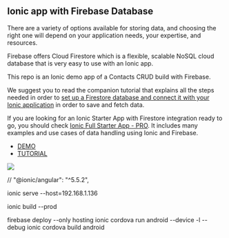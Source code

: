 ## Ionic app with Firebase Database

There are a variety of options available for storing data, and choosing the right one will depend on your application needs, your expertise, and resources.

Firebase offers Cloud Firestore which is a flexible, scalable NoSQL cloud database that is very easy to use with an Ionic app.

This repo is an Ionic demo app of a Contacts CRUD build with Firebase.

We suggest you to read the companion tutorial that explains all the steps needed in order to [set up a Firestore database and connect it with your Ionic application](https://ionicthemes.com/tutorials/add-a-firebase-database-to-your-ionic-app) in order to save and fetch data.

If you are looking for an Ionic Starter App with Firestore integration ready to go, you should check [Ionic Full Starter App - PRO](https://ionicthemes.com/templates/ionic5-full-starter-app-pro-version).  It includes many examples and use cases of data handling using Ionic and Firebase.

- [DEMO](https://ionic-contacts-app.web.app/home) 
- [TUTORIAL](https://ionicthemes.com/tutorials/add-a-firebase-database-to-your-ionic-app) 

![](https://static.ionicthemes.com/freebies/add-a-firebase-database-to-your-ionic-app-freebie.png)

 // "@ionic/angular": "^5.5.2",



ionic serve --host=192.168.1.136



ionic build --prod

 firebase deploy --only hosting
 ionic cordova run  android --device -l --debug
ionic cordova build android